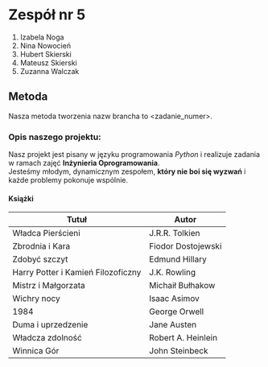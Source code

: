 # Zespół nr 5
1. Izabela Noga 
2. Nina Nowocień
3. Hubert Skierski
4. Mateusz Skierski
5. Zuzanna Walczak

## Metoda
Nasza metoda tworzenia nazw brancha to <zadanie_numer>.     
### Opis naszego projektu:
Nasz projekt jest pisany w języku programowania *Python* i realizuje zadania w ramach zajęć **Inżynieria Oprogramowania**.   
Jesteśmy młodym, dynamicznym zespołem, **który nie boi się wyzwań** i każde problemy pokonuje wspólnie.
 

#### Książki 
| **Tutuł**                        | **Autor**        |
| ------------------------------   |---------------   | 
|Władca Pierścieni                 |J.R.R. Tolkien    |
|Zbrodnia i Kara                   |Fiodor Dostojewski|
|Zdobyć szczyt                     |Edmund Hillary    | 
|Harry Potter i Kamień Filozoficzny|J.K. Rowling      |
|Mistrz i Małgorzata               |Michaił Bułhakow  |
|Wichry nocy                       |Isaac Asimov      |
|1984                              |George Orwell     |
|Duma i uprzedzenie                |Jane Austen       |
|Władcza zdolność                  |Robert A. Heinlein|
|Winnica Gór                       |John Steinbeck    |

